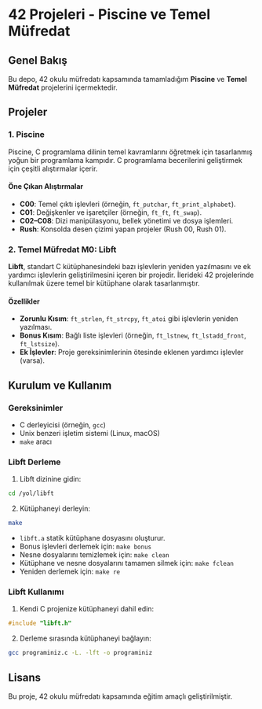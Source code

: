 # 42 Projeleri - Piscine ve Temel Müfredat

## Genel Bakış
Bu depo, 42 okulu müfredatı kapsamında tamamladığım **Piscine** ve **Temel Müfredat** projelerini içermektedir. 

## Projeler

### 1. Piscine
Piscine, C programlama dilinin temel kavramlarını öğretmek için tasarlanmış yoğun bir programlama kampıdır. C programlama becerilerini geliştirmek için çeşitli alıştırmalar içerir.

#### Öne Çıkan Alıştırmalar
- **C00**: Temel çıktı işlevleri (örneğin, `ft_putchar`, `ft_print_alphabet`).
- **C01**: Değişkenler ve işaretçiler (örneğin, `ft_ft`, `ft_swap`).
- **C02–C08**: Dizi manipülasyonu, bellek yönetimi ve dosya işlemleri.
- **Rush**: Konsolda desen çizimi yapan projeler (Rush 00, Rush 01).

### 2. Temel Müfredat M0: Libft
**Libft**, standart C kütüphanesindeki bazı işlevlerin yeniden yazılmasını ve ek yardımcı işlevlerin geliştirilmesini içeren bir projedir. İlerideki 42 projelerinde kullanılmak üzere temel bir kütüphane olarak tasarlanmıştır.

#### Özellikler
- **Zorunlu Kısım**: `ft_strlen`, `ft_strcpy`, `ft_atoi` gibi işlevlerin yeniden yazılması.
- **Bonus Kısım**: Bağlı liste işlevleri (örneğin, `ft_lstnew`, `ft_lstadd_front`, `ft_lstsize`).
- **Ek İşlevler**: Proje gereksinimlerinin ötesinde eklenen yardımcı işlevler (varsa).

## Kurulum ve Kullanım

### Gereksinimler
- C derleyicisi (örneğin, `gcc`)
- Unix benzeri işletim sistemi (Linux, macOS)
- `make` aracı

### Libft Derleme
1. Libft dizinine gidin:
```bash
cd /yol/libft
```
2. Kütüphaneyi derleyin:
```bash
make
```
   - `libft.a` statik kütüphane dosyasını oluşturur.
   - Bonus işlevleri derlemek için: `make bonus`
   - Nesne dosyalarını temizlemek için: `make clean`
   - Kütüphane ve nesne dosyalarını tamamen silmek için: `make fclean`
   - Yeniden derlemek için: `make re`

### Libft Kullanımı
1. Kendi C projenize kütüphaneyi dahil edin:
```c
#include "libft.h"
```
2. Derleme sırasında kütüphaneyi bağlayın:
```bash
gcc programiniz.c -L. -lft -o programiniz
```

## Lisans
Bu proje, 42 okulu müfredatı kapsamında eğitim amaçlı geliştirilmiştir.